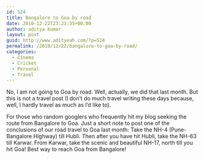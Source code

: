 ```yaml
---
id: 524
title: Bangalore to Goa by road
date: 2010-12-22T23:23:35+00:00
author: aditya kumar
layout: post
guid: http://www.adityeah.com/?p=524
permalink: /2010/12/22/bangalore-to-goa-by-road/
categories:
  - Cinema
  - Cricket
  - Personal
  - Travel
---
```

No, I am not going to Goa by road. Well, actually, we did that last month. But this is not a travel post (I don&#8217;t do much travel writing these days because, well, I hardly travel as much as I&#8217;d like to). 

For those who random googlers who frequently hit my blog seeking the route from Bangalore to Goa. Just a short note to post one of the conclusions of our road travel to Goa last month: Take the NH-4 (Pune-Bangalore Highway) till Hubli. Then after you have hit Hubli, take the NH-63 till Karwar. From Karwar, take the scenic and beautiful NH-17, north till you hit Goa! Best way to reach Goa from Bangalore!